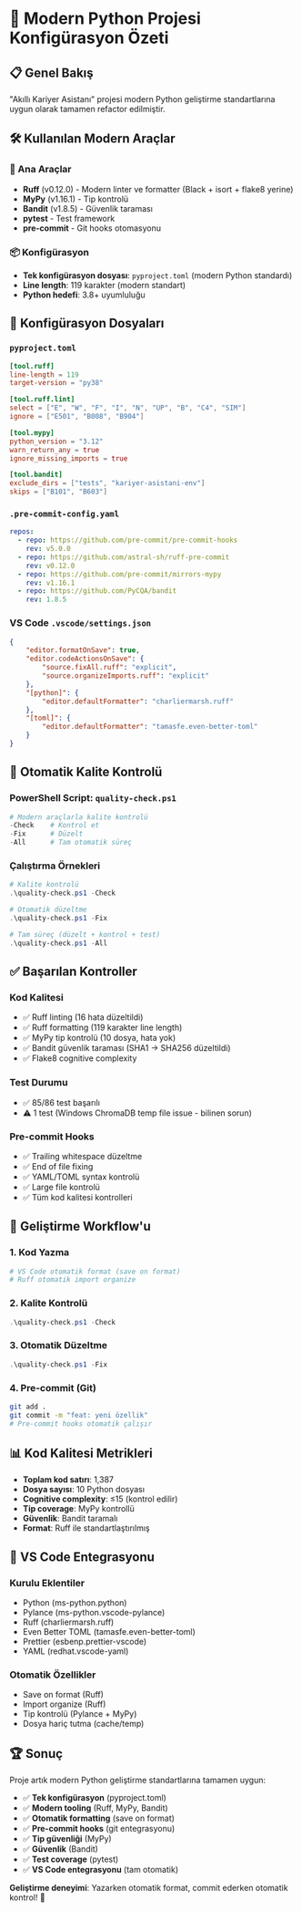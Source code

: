 # 🚀 Modern Python Projesi Konfigürasyon Özeti

## 📋 Genel Bakış
"Akıllı Kariyer Asistanı" projesi modern Python geliştirme standartlarına uygun olarak tamamen refactor edilmiştir.

## 🛠️ Kullanılan Modern Araçlar

### 🔧 Ana Araçlar
- **Ruff** (v0.12.0) - Modern linter ve formatter (Black + isort + flake8 yerine)
- **MyPy** (v1.16.1) - Tip kontrolü
- **Bandit** (v1.8.5) - Güvenlik taraması
- **pytest** - Test framework
- **pre-commit** - Git hooks otomasyonu

### 📦 Konfigürasyon
- **Tek konfigürasyon dosyası**: `pyproject.toml` (modern Python standardı)
- **Line length**: 119 karakter (modern standart)
- **Python hedefi**: 3.8+ uyumluluğu

## 📁 Konfigürasyon Dosyaları

### `pyproject.toml`
```toml
[tool.ruff]
line-length = 119
target-version = "py38"

[tool.ruff.lint]
select = ["E", "W", "F", "I", "N", "UP", "B", "C4", "SIM"]
ignore = ["E501", "B008", "B904"]

[tool.mypy]
python_version = "3.12"
warn_return_any = true
ignore_missing_imports = true

[tool.bandit]
exclude_dirs = ["tests", "kariyer-asistani-env"]
skips = ["B101", "B603"]
```

### `.pre-commit-config.yaml`
```yaml
repos:
  - repo: https://github.com/pre-commit/pre-commit-hooks
    rev: v5.0.0
  - repo: https://github.com/astral-sh/ruff-pre-commit
    rev: v0.12.0
  - repo: https://github.com/pre-commit/mirrors-mypy
    rev: v1.16.1
  - repo: https://github.com/PyCQA/bandit
    rev: 1.8.5
```

### VS Code `.vscode/settings.json`
```json
{
    "editor.formatOnSave": true,
    "editor.codeActionsOnSave": {
        "source.fixAll.ruff": "explicit",
        "source.organizeImports.ruff": "explicit"
    },
    "[python]": {
        "editor.defaultFormatter": "charliermarsh.ruff"
    },
    "[toml]": {
        "editor.defaultFormatter": "tamasfe.even-better-toml"
    }
}
```

## 🚀 Otomatik Kalite Kontrolü

### PowerShell Script: `quality-check.ps1`
```powershell
# Modern araçlarla kalite kontrolü
-Check    # Kontrol et
-Fix      # Düzelt
-All      # Tam otomatik süreç
```

### Çalıştırma Örnekleri
```powershell
# Kalite kontrolü
.\quality-check.ps1 -Check

# Otomatik düzeltme
.\quality-check.ps1 -Fix

# Tam süreç (düzelt + kontrol + test)
.\quality-check.ps1 -All
```

## ✅ Başarılan Kontroller

### Kod Kalitesi
- ✅ Ruff linting (16 hata düzeltildi)
- ✅ Ruff formatting (119 karakter line length)
- ✅ MyPy tip kontrolü (10 dosya, hata yok)
- ✅ Bandit güvenlik taraması (SHA1 → SHA256 düzeltildi)
- ✅ Flake8 cognitive complexity

### Test Durumu
- ✅ 85/86 test başarılı
- ⚠️ 1 test (Windows ChromaDB temp file issue - bilinen sorun)

### Pre-commit Hooks
- ✅ Trailing whitespace düzeltme
- ✅ End of file fixing
- ✅ YAML/TOML syntax kontrolü
- ✅ Large file kontrolü
- ✅ Tüm kod kalitesi kontrolleri

## 🔄 Geliştirme Workflow'u

### 1. Kod Yazma
```bash
# VS Code otomatik format (save on format)
# Ruff otomatik import organize
```

### 2. Kalite Kontrolü
```powershell
.\quality-check.ps1 -Check
```

### 3. Otomatik Düzeltme
```powershell
.\quality-check.ps1 -Fix
```

### 4. Pre-commit (Git)
```bash
git add .
git commit -m "feat: yeni özellik"
# Pre-commit hooks otomatik çalışır
```

## 📊 Kod Kalitesi Metrikleri

- **Toplam kod satırı**: 1,387
- **Dosya sayısı**: 10 Python dosyası
- **Cognitive complexity**: ≤15 (kontrol edilir)
- **Tip coverage**: MyPy kontrollü
- **Güvenlik**: Bandit taramalı
- **Format**: Ruff ile standartlaştırılmış

## 🎯 VS Code Entegrasyonu

### Kurulu Eklentiler
- Python (ms-python.python)
- Pylance (ms-python.vscode-pylance)
- Ruff (charliermarsh.ruff)
- Even Better TOML (tamasfe.even-better-toml)
- Prettier (esbenp.prettier-vscode)
- YAML (redhat.vscode-yaml)

### Otomatik Özellikler
- Save on format (Ruff)
- Import organize (Ruff)
- Tip kontrolü (Pylance + MyPy)
- Dosya hariç tutma (cache/temp)

## 🏆 Sonuç

Proje artık modern Python geliştirme standartlarına tamamen uygun:

- ✅ **Tek konfigürasyon** (pyproject.toml)
- ✅ **Modern tooling** (Ruff, MyPy, Bandit)
- ✅ **Otomatik formatting** (save on format)
- ✅ **Pre-commit hooks** (git entegrasyonu)
- ✅ **Tip güvenliği** (MyPy)
- ✅ **Güvenlik** (Bandit)
- ✅ **Test coverage** (pytest)
- ✅ **VS Code entegrasyonu** (tam otomatik)

**Geliştirme deneyimi**: Yazarken otomatik format, commit ederken otomatik kontrol! 🎉
